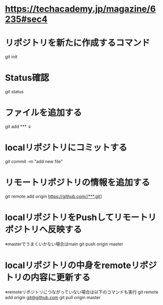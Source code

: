 # https://techacademy.jp/magazine/6235#sec4


# リポジトリを新たに作成するコマンド
git init

# Status確認
git status

# ファイルを追加する
git add ***
↓
# localリポジトリにコミットする
git commit -m "add new file"

# リモートリポジトリの情報を追加する
git remote add origin https://github.com//***.git]

# localリポジトリをPushしてリモートリポジトリへ反映する
※masterでうまくいかない場合はmain
git push origin master


# localリポジトリの中身をremoteリポジトリの内容に更新する
※remoteリポジトリにつながっていない場合は以下のコマンドも実行
git remote add origin git@github.com
git pull origin master

